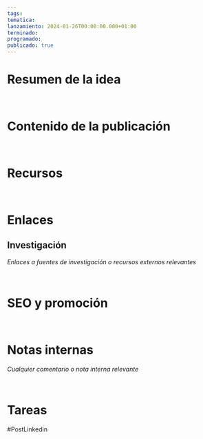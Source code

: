 ```yaml
---
tags: 
tematica: 
lanzamiento: 2024-01-26T00:00:00.000+01:00
terminado: 
programado: 
publicado: true
---
```


# Resumen de la idea



<br>

# Contenido de la publicación





<br>

# Recursos




<br>

# Enlaces




## Investigación

*Enlaces a fuentes de investigación o recursos externos relevantes*





<br>

# SEO y promoción





<br>

# Notas internas

*Cualquier comentario o nota interna relevante*




<br>

# Tareas





#PostLinkedin
